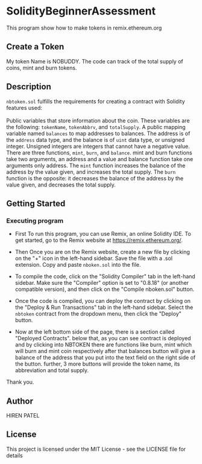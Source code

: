 # SolidityBeginnerAssessment
This program show how to make tokens in remix.ethereum.org 

## Create a Token
My token Name is NOBUDDY.
The code can track of the total supply of coins, mint and burn tokens. 

## Description

`nbtoken.sol` fulfills the requirements for creating a contract with Solidity features used:\
\
Public variables that store information about the coin. These variables are the following: `tokenName`, `tokenAbbrv`, and `totalSupply`. A public mapping variable named `balances` to map addresses to balances. The address is of the `address` data type, and the balance is of `uint` data type, or unsigned integer.
Unsigned integers are integers that cannot have a negative value.
There are three functions, `mint`, `burn`, and `balance`. 
mint and burn functions take two arguments, an address and a value and balance function take one arguments only address.
The `mint` function increases the balance of the address by the value given, and increases the total supply.
The `burn` function is the opposite: it decreases the balance of the address by the value given, and decreases the total supply.

## Getting Started

### Executing program

- First To run this program, you can use Remix, an online Solidity IDE. To get started, go to the Remix website at https://remix.ethereum.org/.

- Then Once you are on the Remix website, create a new file by clicking on the "+" icon in the left-hand sidebar. Save the file with a .sol extension. Copy and paste `nboken.sol` into the file.

- To compile the code, click on the "Solidity Compiler" tab in the left-hand sidebar. Make sure the "Compiler" option is set to "0.8.18" (or another compatible version), and then click on the "Compile nboken.sol" button.

- Once the code is compiled, you can deploy the contract by clicking on the "Deploy & Run Transactions" tab in the left-hand sidebar. Select the `nbtoken` contract from the dropdown menu, then click the "Deploy" button.

- Now at the left bottom side of the page, there is a section called "Deployed Contracts". below that, as you can see contract is deployed and by clicking into NBTOKEN there are functions like burn, mint which will burn and mint coin respectively after that balances button will give a balance of the address that you put into the text field on the right side of the button. further, 3 more buttons will provide the token name, its abbreviation and total supply.

Thank you.

## Author

HIREN PATEL

## License

This project is licensed under the MIT License - see the LICENSE file for details
